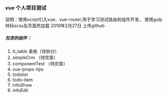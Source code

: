 ### vue 个人项目测试
说明：使用script引入vue、vue-router,用于学习测试路由和组件开发，
使用gulp转码scss及页面热加载
2019年2月27日 上传github

##### 包含的组件：
1. lt_table 表格（待拆分）
2. simpleCrm （待完善）
3. componentTest （待完善）
4. vue-props-tips 
5. todolist
6. todo-item
7. infoShow
8. infoEdit



